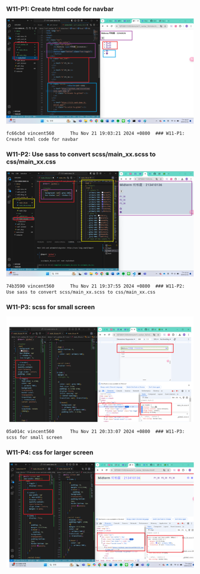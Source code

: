 ### W11-P1: Create html code for navbar
 
![](w11-p1.png)
```
fc66cbd vincent560      Thu Nov 21 19:03:21 2024 +0800  ### W11-P1: Create html code for navbar
```

### W11-P2: Use sass to convert scss/main_xx.scss to css/main_xx.css

![](./w11-p2.png)
```
74b3590 vincent560      Thu Nov 21 19:37:55 2024 +0800  ### W11-P2: Use sass to convert scss/main_xx.scss to css/main_xx.css
```
### W11-P3: scss for small screen
 
![](w11-p3.png)
```
05a014c vincent560      Thu Nov 21 20:33:07 2024 +0800  ### W11-P3: scss for small screen
```
### W11-P4: css for larger screen
 
![](w11-p4.png)
